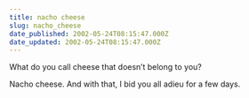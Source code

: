 ```yaml
---
title: nacho cheese
slug: nacho_cheese
date_published: 2002-05-24T08:15:47.000Z
date_updated: 2002-05-24T08:15:47.000Z
---
```


What do you call cheese that doesn’t belong to you?

Nacho cheese. And with that, I bid you all adieu for a few days.

